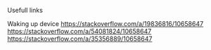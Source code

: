 Usefull links

Waking up device
https://stackoverflow.com/a/19836816/10658647
https://stackoverflow.com/a/54081824/10658647
https://stackoverflow.com/a/35356889/10658647
